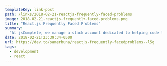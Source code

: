 ```yaml
---
templateKey: link-post
path: /links/2018-02-21-reactjs-frequently-faced-problems
image: 2018-02-21-reactjs-frequently-faced-problems.png
title: "React.js Frequently Faced Problems"
summary:
  "At jsComplete, we manage a slack account dedicated to helping code learners get unstuck. We receive some interesting problems every now and then but most of the asked questions are for common problems. I am creating this resource to write detailed instructions for the common problems beginner React."
date: 2018-02-21T23:39:34-0500
url: https://dev.to/samerbuna/reactjs-frequently-facedproblems--l5g
tags:
  - development
  - react
---
```

